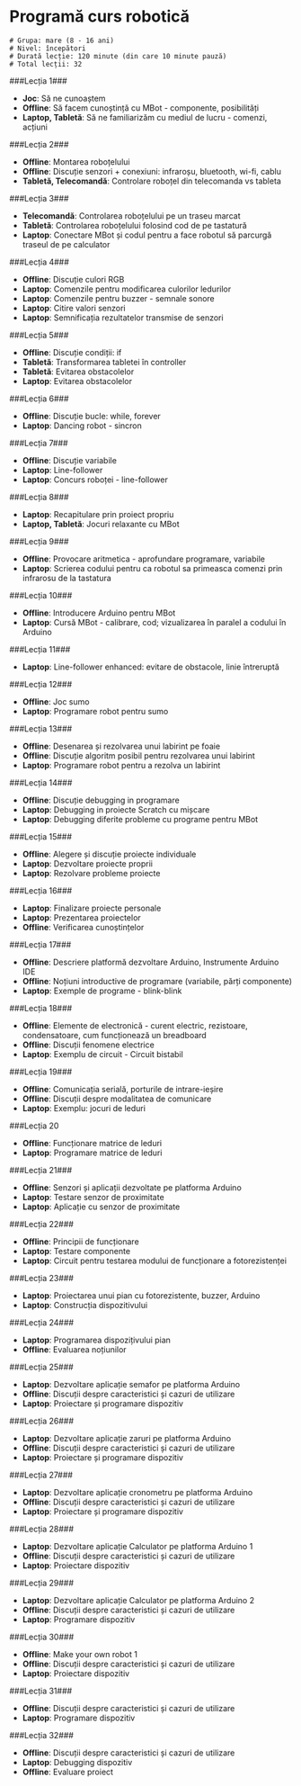 # Programă curs robotică

    # Grupa: mare (8 - 16 ani)
    # Nivel: începători
    # Durată lecție: 120 minute (din care 10 minute pauză)
    # Total lecții: 32


###Lecția 1###
* **Joc**: Să ne cunoaștem
* **Offline**: Să facem cunoștință cu MBot - componente, posibilități
* **Laptop, Tabletă**: Să ne familiarizăm cu mediul de lucru - comenzi, acțiuni

###Lecția 2###
* **Offline**: Montarea roboțelului
* **Offline**: Discuție senzori + conexiuni: infraroșu, bluetooth, wi-fi, cablu
* **Tabletă, Telecomandă**: Controlare roboțel din telecomanda vs tableta

###Lecția 3###
* **Telecomandă**: Controlarea roboțelului pe un traseu marcat
* **Tabletă**: Controlarea roboțelului folosind cod de pe tastatură
* **Laptop**: Conectare MBot și codul pentru a face robotul să parcurgă traseul de pe calculator

###Lecția 4###
* **Offline**: Discuție culori RGB
* **Laptop**: Comenzile pentru modificarea culorilor ledurilor
* **Laptop**: Comenzile pentru buzzer - semnale sonore
* **Laptop**: Citire valori senzori
* **Laptop**: Semnificația rezultatelor transmise de senzori

###Lecția 5###
* **Offline**: Discuție condiții: if
* **Tabletă**: Transformarea tabletei în controller
* **Tabletă**: Evitarea obstacolelor
* **Laptop**: Evitarea obstacolelor

###Lecția 6###
* **Offline**: Discuție bucle: while, forever
* **Laptop**: Dancing robot - sincron

###Lecția 7###
* **Offline**: Discuție variabile
* **Laptop**: Line-follower
* **Laptop**: Concurs roboței - line-follower

###Lecția 8###
* **Laptop**: Recapitulare prin proiect propriu
* **Laptop, Tabletă**: Jocuri relaxante cu MBot

###Lecția 9###
* **Offline**: Provocare aritmetica - aprofundare programare, variabile
* **Laptop**: Scrierea codului pentru ca robotul sa primeasca comenzi prin infrarosu de la tastatura

###Lecția 10###
* **Offline**: Introducere Arduino pentru MBot
* **Laptop**: Cursă MBot - calibrare, cod; vizualizarea în paralel a codului în Arduino

###Lecția 11###
* **Laptop**: Line-follower enhanced: evitare de obstacole, linie întreruptă
 
###Lecția 12###
* **Offline**: Joc sumo
* **Laptop**: Programare robot pentru sumo

###Lecția 13###
* **Offline**: Desenarea și rezolvarea unui labirint pe foaie
* **Offline**: Discuție algoritm posibil pentru rezolvarea unui labirint
* **Laptop**: Programare robot pentru a rezolva un labirint
 
###Lecția 14###
* **Offline**: Discuție debugging in programare
* **Laptop**: Debugging in proiecte Scratch cu mișcare
* **Laptop**: Debugging diferite probleme cu programe pentru MBot
 
###Lecția 15###
* **Offline**: Alegere și discuție proiecte individuale
* **Laptop**: Dezvoltare proiecte proprii
* **Laptop**: Rezolvare probleme proiecte
 
###Lecția 16###
* **Laptop**: Finalizare proiecte personale
* **Laptop**: Prezentarea proiectelor
* **Offline**: Verificarea cunoștințelor
 
###Lecția 17###
* **Offline**: Descriere platformă dezvoltare Arduino, Instrumente Arduino IDE
* **Offline**: Noțiuni introductive de programare (variabile, părți componente)
* **Laptop**: Exemple de programe - blink-blink

###Lecția 18###
* **Offline**: Elemente de electronică - curent electric, rezistoare, condensatoare, cum funcționează un breadboard
* **Offline**: Discuții fenomene electrice
* **Laptop**: Exemplu de circuit - Circuit bistabil

###Lecția 19###
* **Offline**: Comunicația serială, porturile de intrare-ieșire
* **Offline**: Discuții despre modalitatea de comunicare
* **Laptop**: Exemplu: jocuri de leduri

###Lecția 20 
* **Offline**: Funcționare matrice de leduri 
* **Laptop**: Programare matrice de leduri

###Lecția 21###
* **Offline**: Senzori și aplicații dezvoltate pe platforma Arduino
* **Laptop**: Testare senzor de proximitate
* **Laptop**: Aplicație cu senzor de proximitate

###Lecția 22### 
* **Offline**: Principii de funcționare
* **Laptop**: Testare componente
* **Laptop**: Circuit pentru testarea modului de funcționare a fotorezistenței

###Lecția 23### 
* **Laptop**:  Proiectarea unui pian cu fotorezistente, buzzer, Arduino
* **Laptop**:  Construcția dispozitivului

###Lecția 24###
* **Laptop**: Programarea dispozițivului pian
* **Offline**: Evaluarea noțiunilor

###Lecția 25### 
* **Laptop**: Dezvoltare aplicație semafor pe platforma Arduino
* **Offline**: Discuții despre caracteristici și cazuri de utilizare
* **Laptop**: Proiectare și programare dispozitiv

###Lecția 26###
* **Laptop**: Dezvoltare aplicație zaruri pe platforma Arduino
* **Offline**: Discuții despre caracteristici și cazuri de utilizare
* **Laptop**: Proiectare și programare dispozitiv

###Lecția 27### 
* **Laptop**: Dezvoltare aplicație cronometru pe platforma Arduino    
* **Offline**: Discuții despre caracteristici și cazuri de utilizare
* **Laptop**: Proiectare și programare dispozitiv

###Lecția 28### 
* **Laptop**: Dezvoltare aplicație Calculator pe platforma Arduino 1
* **Offline**: Discuții despre caracteristici și cazuri de utilizare
* **Laptop**: Proiectare dispozitiv

###Lecția 29### 
* **Laptop**: Dezvoltare aplicație Calculator pe platforma Arduino 2
* **Offline**: Discuții despre caracteristici și cazuri de utilizare
* **Laptop**: Programare dispozitiv

###Lecția 30### 
* **Offline**: Make your own robot 1
* **Offline**: Discuții despre caracteristici și cazuri de utilizare
* **Laptop**:  Proiectare dispozitiv

###Lecția 31### 
* **Offline**: Discuții despre caracteristici și cazuri de utilizare
* **Laptop**: Programare dispozitiv

###Lecția 32### 
* **Offline**: Discuții despre caracteristici și cazuri de utilizare
* **Laptop**: Debugging dispozitiv
* **Offline**: Evaluare proiect
